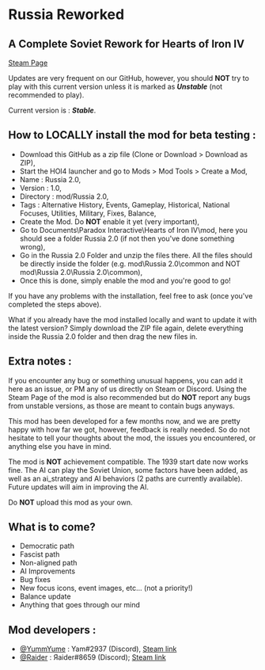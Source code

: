 # Russia Reworked
## A Complete Soviet Rework for Hearts of Iron IV

[Steam Page](https://steamcommunity.com/sharedfiles/filedetails/?id=2092066524)

Updates are very frequent on our GitHub, however, you should **NOT** try to play with this current version unless it is marked as **_Unstable_** (not recommended to play).

Current version is : **_Stable_**.

## How to LOCALLY install the mod for beta testing :

- Download this GitHub as a zip file (Clone or Download > Download as ZIP),
- Start the HOI4 launcher and go to Mods > Mod Tools > Create a Mod,
- Name : Russia 2.0,
- Version : 1.0,
- Directory : mod/Russia 2.0,
- Tags : Alternative History, Events, Gameplay, Historical, National Focuses, Utilities, Military, Fixes, Balance,
- Create the Mod. Do **NOT** enable it yet (very important),
- Go to Documents\Paradox Interactive\Hearts of Iron IV\mod, here you should see a folder Russia 2.0 (if not then you've done something wrong),
- Go in the Russia 2.0 Folder and unzip the files there. All the files should be directly inside the folder (e.g. mod\Russia 2.0\common and NOT mod\Russia 2.0\Russia 2.0\common),
- Once this is done, simply enable the mod and you're good to go!

If you have any problems with the installation, feel free to ask (once you've completed the steps above).

What if you already have the mod installed locally and want to update it with the latest version?
Simply download the ZIP file again, delete everything inside the Russia 2.0 folder and then drag the new files in.

## Extra notes :

If you encounter any bug or something unusual happens, you can add it here as an issue, or PM any of us directly on Steam or Discord. Using the Steam Page of the mod is also recommended but do **NOT** report any bugs from unstable versions, as those are meant to contain bugs anyways.

This mod has been developed for a few months now, and we are pretty happy with how far we got, however, feedback is really needed. So do not hesitate to tell your thoughts about the mod, the issues you encountered, or anything else you have in mind.

The mod is **NOT** achievement compatible. The 1939 start date now works fine.
The AI can play the Soviet Union, some factors have been added, as well as an ai_strategy and AI behaviors (2 paths are currently available). Future updates will aim in improving the AI.

Do **NOT** upload this mod as your own.

## What is to come?

- Democratic path
- Fascist path
- Non-aligned path
- AI Improvements
- Bug fixes
- New focus icons, event images, etc... (not a priority!)
- Balance update
- Anything that goes through our mind

## Mod developers :
- [@YummYume](https://github.com/YummYume) : Yam#2937 (Discord), [Steam link](https://steamcommunity.com/profiles/76561198081584510)
- [@Raider](https://github.com/Raider472) : Яaider#8659 (Discord); [Steam link](https://steamcommunity.com/profiles/76561198082391047)
